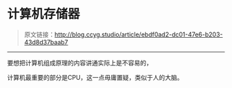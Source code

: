 # 计算机存储器

[annotation]: <id> (ebdf0ad2-dc01-47e6-b203-43d8d37baab7)
[annotation]: <status> (protect)
[annotation]: <create_time> (2019-04-22 11:46:41)
[annotation]: <category> (计算机科学)
[annotation]: <tags> (组成原理)

> 原文链接：<http://blog.ccyg.studio/article/ebdf0ad2-dc01-47e6-b203-43d8d37baab7>

---

要想把计算机组成原理的内容讲通实际上是不容易的，

计算机最重要的部分是CPU，这一点毋庸置疑，类似于人的大脑。